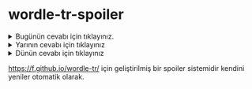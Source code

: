 # wordle-tr-spoiler

<details>
  <summary>Bugünün cevabı için tıklayınız.</summary>
  <br>
    <b> pulcu </b>
</details>

<details>
  <summary>Yarının cevabı için tıklayınız</summary>
  <br>
   <b> küflü </b>
</details>

<details>
  <summary>Dünün cevabı için tıklayınız </summary>
  <br>
  <b> üçlük </b>
</details>

https://f.github.io/wordle-tr/ için geliştirilmiş bir spoiler sistemidir kendini yeniler otomatik olarak.

